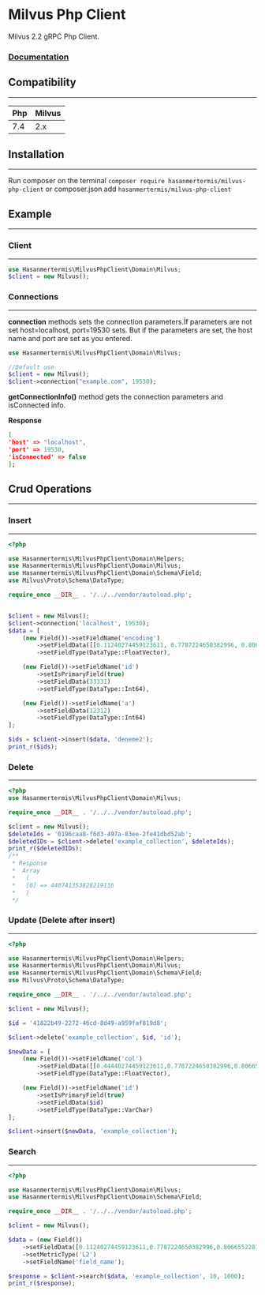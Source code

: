# Milvus Php Client

Milvus 2.2 gRPC Php Client.

### [Documentation](https://hasan-mert-ermis.gitbook.io/main/milvus-2-grpc-php-client)

## Compatibility

-------------------



| Php | Milvus | 
| --- | ------- | 
| 7.4 | 2.x |


## Installation

------------
Run composer on the terminal `composer require hasanmertermis/milvus-php-client` or composer.json add `hasanmertermis/milvus-php-client`


## Example

----------------------

### Client

-----------------------
```php
use Hasanmertermis\MilvusPhpClient\Domain\Milvus;
$client = new Milvus();
```



### Connections

------------------

**connection** methods sets the connection parameters.İf parameters are not set host=localhost, port=19530 sets.
But if the parameters are set, the host name and port are set as you entered.

```php
use Hasanmertermis\MilvusPhpClient\Domain\Milvus;

//Default use
$client = new Milvus();
$client->connection("example.com", 19530);
```

**getConnectionInfo()** method gets the connection parameters and isConnected info.

**Response**

``` json
[
'host' => "localhost",
'port' => 19530,
'isConnected' => false
];
```

## Crud Operations

--------------------------



### Insert

-------------

```php
<?php

use Hasanmertermis\MilvusPhpClient\Domain\Helpers;
use Hasanmertermis\MilvusPhpClient\Domain\Milvus;
use Hasanmertermis\MilvusPhpClient\Domain\Schema\Field;
use Milvus\Proto\Schema\DataType;

require_once __DIR__ . '/../../vendor/autoload.php';


$client = new Milvus();
$client->connection('localhost', 19530);
$data = [
    (new Field())->setFieldName('encoding')
        ->setFieldData([[0.11240274459123611, 0.7787224650382996, 0.80665522813792]])
        ->setFieldType(DataType::FloatVector),

    (new Field())->setFieldName('id')
        ->setIsPrimaryField(true)
        ->setFieldData(33331)
        ->setFieldType(DataType::Int64),

    (new Field())->setFieldName('a')
        ->setFieldData(12312)
        ->setFieldType(DataType::Int64)
];

$ids = $client->insert($data, 'deneme2');
print_r($ids);

```

### Delete

----------------

```php
<?php
use Hasanmertermis\MilvusPhpClient\Domain\Milvus;

require_once __DIR__ . '/../../vendor/autoload.php';

$client = new Milvus();
$deleteIds = '0196caa8-f6d3-497a-83ee-2fe41dbd52ab';
$deletedIDs = $client->delete('example_collection', $deleteIds);
print_r($deletedIDs);
/**
 * Response
 *  Array
 *   (
 *   [0] => 440741353828219116
 *   )
 */
```

### Update (Delete after insert)

-------------------------------------

```php
<?php

use Hasanmertermis\MilvusPhpClient\Domain\Helpers;
use Hasanmertermis\MilvusPhpClient\Domain\Milvus;
use Hasanmertermis\MilvusPhpClient\Domain\Schema\Field;
use Milvus\Proto\Schema\DataType;

require_once __DIR__ . '/../../vendor/autoload.php';

$client = new Milvus();

$id = '41822b49-2272-46cd-8d49-a959faf819d8';

$client->delete('example_collection', $id, 'id');

$newData = [
    (new Field())->setFieldName('col')
        ->setFieldData([[0.44440274459123611,0.7787224650382996,0.80665522813792]])
        ->setFieldType(DataType::FloatVector),

    (new Field())->setFieldName('id')
        ->setIsPrimaryField(true)
        ->setFieldData($id)
        ->setFieldType(DataType::VarChar)
];

$client->insert($newData, 'example_collection');

```

### Search

----------------------

```php
<?php

use Hasanmertermis\MilvusPhpClient\Domain\Milvus;
use Hasanmertermis\MilvusPhpClient\Domain\Schema\Field;

require_once __DIR__ . '/../../vendor/autoload.php';

$client = new Milvus();

$data = (new Field())
    ->setFieldData([0.11240274459123611,0.7787224650382996,0.80665522813792])
    ->setMetricType('L2')
    ->setFieldName('field_name');

$response = $client->search($data, 'example_collection', 10, 1000);
print_r($response);
```
